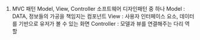 1. MVC 패턴
Model, View, Controller 소프트웨어 디자인패턴 중 하나
Model : DATA, 정보들의 가공을 책임지는 컴포넌트
View : 사용자 인터페이스 요소, 데이터를 기반으로 유저가 볼 수 있는 화면
Controller : 모델과 뷰를 연결해주는 다리 역할